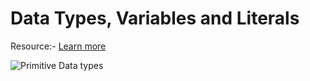 # Data Types, Variables and Literals

Resource:- [Learn more](http://bytesofgigabytes.com/java/java-data-types/)

![Primitive Data types](https://github.com/ndeepak/LearningJava/blob/main/01Settingup%2CDataTypes%2CVariables%20and%20Literals/Primitive-Data-Types-in-Java.jpg)
